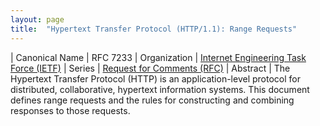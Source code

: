 ```yaml
---
layout: page
title:  "Hypertext Transfer Protocol (HTTP/1.1): Range Requests"
---
```


| Canonical Name | RFC 7233
| Organization | [Internet Engineering Task Force (IETF)](..)
| Series | [Request for Comments (RFC)](..)
| Abstract | The Hypertext Transfer Protocol (HTTP) is an application-level protocol for distributed, collaborative, hypertext information systems. This document defines range requests and the rules for constructing and combining responses to those requests.